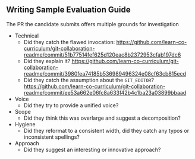 ## Writing Sample Evaluation Guide

The PR the candidate submits offers multiple grounds for investigation

* Technical
  * Did they catch the flawed invocation: https://github.com/learn-co-curriculum/git-collaboration-readme/commit/51b77514fef625d120eac8b2372953cfab197dc6
  * Did they explain it?  https://github.com/learn-co-curriculum/git-collaboration-readme/commit/3980fea74185b536989496324e08cf63cb815ecd
  * Did they catch the assumption about the `GIT_EDITOR`?  https://github.com/learn-co-curriculum/git-collaboration-readme/commit/ee53a662e06fc8a633f42b4c1ba23a03899bbaad
* Voice
  * Did they try to provide a unified voice?
* Scope
  * Did they think this was overlarge and suggest a decomposition?
* Hygiene
  * Did they reformat to a consistent width, did they catch any typos or
    inconsistent spellings?
* Approach
  * Did they suggest an interesting or innovative approach?
